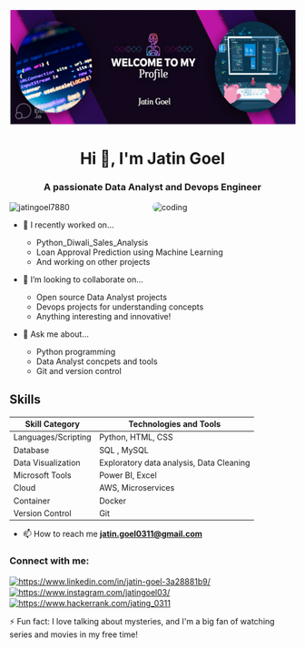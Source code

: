 ![Header](banner.jpg)
<h1 align="center">Hi 👋, I'm Jatin Goel</h1>
<h3 align="center">A passionate Data Analyst and Devops Engineer</h3>

<img align="right" alt="coding" width="50%" src="https://cdn.dribbble.com/users/1292677/screenshots/6139167/avento.gif" style="border-radius: 10px;">

<p align="left"> <img src="https://komarev.com/ghpvc/?username=jatingoel7880&label=Profile%20views&color=0e75b6&style=flat-square" alt="jatingoel7880" /> </p>

- 🌱 I recently worked on...
  - Python_Diwali_Sales_Analysis
  - Loan Approval Prediction using Machine Learning
  - And working on other projects 

- 👯 I’m looking to collaborate on...
  - Open source Data Analyst projects
  - Devops projects for understanding concepts
  - Anything interesting and innovative!

- 💬 Ask me about...
  - Python programming
  - Data Analyst concpets and tools
  - Git and version control

## Skills

| Skill Category       | Technologies and Tools               |
|----------------------|--------------------------------------|
| Languages/Scripting  | Python, HTML, CSS                    |
| Database             | SQL , MySQL                          |
| Data Visualization   | Exploratory data analysis, Data Cleaning |
| Microsoft Tools      | Power BI, Excel                      |
| Cloud                | AWS, Microservices                   |
| Container            | Docker                               |
| Version Control      | Git                                  |

- 📫 How to reach me **jatin.goel0311@gmail.com**

<h3 align="left">Connect with me:</h3>
<p align="left">
<a href="https://linkedin.com/in/https://www.linkedin.com/in/jatin-goel-3a28881b9/" target="blank"><img align="center" src="https://raw.githubusercontent.com/rahuldkjain/github-profile-readme-generator/master/src/images/icons/Social/linked-in-alt.svg" alt="https://www.linkedin.com/in/jatin-goel-3a28881b9/" height="30" width="40" /></a>
<a href="https://instagram.com/https://www.instagram.com/jatingoel03/" target="blank"><img align="center" src="https://raw.githubusercontent.com/rahuldkjain/github-profile-readme-generator/master/src/images/icons/Social/instagram.svg" alt="https://www.instagram.com/jatingoel03/" height="30" width="40" /></a>
<a href="https://www.hackerrank.com/https://www.hackerrank.com/jating_0311" target="blank"><img align="center" src="https://raw.githubusercontent.com/rahuldkjain/github-profile-readme-generator/master/src/images/icons/Social/hackerrank.svg" alt="https://www.hackerrank.com/jating_0311" height="30" width="40" /></a>
</p>

⚡ Fun fact: I love talking about mysteries, and I'm a big fan of watching series and movies in my free time!
